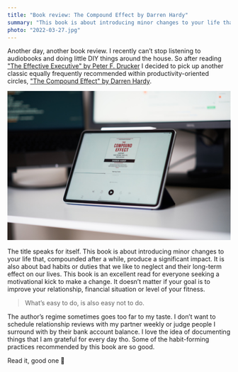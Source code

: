 ```yaml
---
title: "Book review: The Compound Effect by Darren Hardy"
summary: "This book is about introducing minor changes to your life that, compounded after a while, produce a significant impact. It is also about bad habits or duties that we like to neglect and their long-term effect on our lives."
photo: "2022-03-27.jpg"
---
```


Another day, another book review. I recently can’t stop listening to audiobooks and doing little DIY things around the house. So after reading ["The Effective Executive" by Peter F. Drucker](/book-review-the-effective-executive-by-peter-f-drucker/) I decided to pick up another classic equally frequently recommended within productivity-oriented circles, ["The Compound Effect" by Darren Hardy](https://www.goodreads.com/book/show/9420697-the-compound-effect).

!["The Compound Effect" by Darren Hardy](2022-03-27-1.jpg)

The title speaks for itself. This book is about introducing minor changes to your life that, compounded after a while, produce a significant impact. It is also about bad habits or duties that we like to neglect and their long-term effect on our lives. This book is an excellent read for everyone seeking a motivational kick to make a change. It doesn’t matter if your goal is to improve your relationship, financial situation or level of your fitness.

> What’s easy to do, is also easy not to do.

The author’s regime sometimes goes too far to my taste. I don’t want to schedule relationship reviews with my partner weekly or judge people I surround with by their bank account balance. I love the idea of documenting things that I am grateful for every day tho. Some of the habit-forming practices recommended by this book are so good.

Read it, good one 📕
